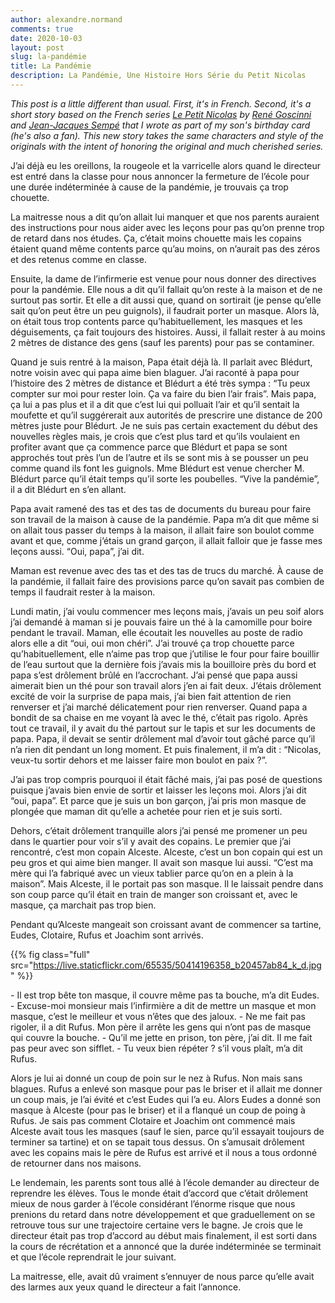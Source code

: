 ```yaml
---
author: alexandre.normand
comments: true
date: 2020-10-03
layout: post
slug: la-pandémie
title: La Pandémie
description: La Pandémie, Une Histoire Hors Série du Petit Nicolas
---
```


_This post is a little different than usual. First, it's in French. Second, it's a short story based on the French series [Le Petit Nicolas](https://en.wikipedia.org/wiki/Le_Petit_Nicolas) by [René Goscinni](https://en.wikipedia.org/wiki/René_Goscinny) and [Jean-Jacques Sempé](https://en.wikipedia.org/wiki/Jean-Jacques_Sempé) that I wrote as part of my son's birthday card (he's also a fan). This new story takes the same characters and style of the originals with the intent of honoring the original and much cherished series._

J’ai déjà eu les oreillons, la rougeole et la varricelle alors quand le directeur est entré dans la classe pour nous annoncer la fermeture de l’école pour une durée indéterminée à cause de la pandémie, je trouvais ça trop chouette. 

La maitresse nous a dit qu’on allait lui manquer et que nos parents auraient des instructions pour nous aider avec les leçons pour pas qu’on prenne trop de retard dans nos études. Ça, c’était moins chouette mais les copains étaient quand même contents parce qu’au moins, on n’aurait pas des zéros et des retenus comme en classe. 

Ensuite, la dame de l’infirmerie est venue pour nous donner des directives pour la pandémie. Elle nous a dit qu’il fallait qu’on reste à la maison et de ne surtout pas sortir. Et elle a dit aussi que, quand on sortirait (je pense qu’elle sait qu’on peut être un peu guignols), il faudrait porter un masque. Alors là, on était tous trop contents parce qu’habituellement, les masques et les déguisements, ça fait toujours des histoires. Aussi, il fallait rester à au moins 2 mètres de distance des gens (sauf les parents) pour pas se contaminer.

Quand je suis rentré à la maison, Papa était déjà là. Il parlait avec Blédurt, notre voisin avec qui papa aime bien blaguer. J’ai raconté à papa pour l’histoire des 2 mètres de distance et Blédurt a été très sympa : “Tu peux compter sur moi pour rester loin. Ça va faire du bien l’air frais”. Mais papa, ça lui a pas plus et il a dit que c’est lui qui polluait l’air et qu’il sentait la moufette et qu’il suggérerait aux autorités de prescrire une distance de 200 mètres juste pour Blédurt. Je ne suis pas certain exactement du début des nouvelles règles mais, je crois que c’est plus tard et qu’ils voulaient en profiter avant que ça commence parce que Blédurt et papa se sont approchés tout près l’un de l’autre et ils se sont mis à se pousser un peu comme quand ils font les guignols. Mme Blédurt est venue chercher M. Blédurt parce qu’il était temps qu’il sorte les poubelles. “Vive la pandémie”, il a dit Blédurt en s’en allant. 

Papa avait ramené des tas et des tas de documents du bureau pour faire son travail de la maison à cause de la pandémie. Papa m’a dit que même si on allait tous passer du temps à la maison, il allait faire son boulot comme avant et que, comme j’étais un grand garçon, il allait falloir que je fasse mes leçons aussi. “Oui, papa”, j’ai dit. 

Maman est revenue avec des tas et des tas de trucs du marché. À cause de la pandémie, il fallait faire des provisions parce qu’on savait pas combien de temps il faudrait rester à la maison. 

Lundi matin, j’ai voulu commencer mes leçons mais, j’avais un peu soif alors j’ai demandé à maman si je pouvais faire un thé à la camomille pour boire pendant le travail. Maman, elle écoutait les nouvelles au poste de radio alors elle a dit “oui, oui mon chéri”. J’ai trouvé ça trop chouette parce qu’habituellement, elle n’aime pas trop que j’utilise le four pour faire bouillir de l’eau surtout que la dernière fois j’avais mis la bouilloire près du bord et papa s’est drôlement brûlé en l’accrochant. J’ai pensé que papa aussi aimerait bien un thé pour son travail alors j’en ai fait deux. J’étais drôlement excité de voir la surprise de papa mais, j’ai bien fait attention de rien renverser et j’ai marché délicatement pour rien renverser. Quand papa a bondit de sa chaise en me voyant là avec le thé, c’était pas rigolo. Après tout ce travail, il y avait du thé partout sur le tapis et sur les documents de papa. Papa, il devait se sentir drôlement mal d’avoir tout gâché parce qu’il n’a rien dit pendant un long moment. Et puis finalement, il m’a dit : “Nicolas, veux-tu sortir dehors et me laisser faire mon boulot en paix ?”.

J’ai pas trop compris pourquoi il était fâché mais, j’ai pas posé de questions puisque j’avais bien envie de sortir et laisser les leçons moi. Alors j’ai dit “oui, papa”. Et parce que je suis un bon garçon, j’ai pris mon masque de plongée que maman dit qu’elle a achetée pour rien et je suis sorti.

Dehors, c’était drôlement tranquille alors j’ai pensé me promener un peu dans le quartier pour voir s’il y avait des copains. Le premier que j’ai rencontré, c’est mon copain Alceste. Alceste, c’est un bon copain qui est un peu gros et qui aime bien manger. Il avait son masque lui aussi. “C’est ma mère qui l’a fabriqué avec un vieux tablier parce qu’on en a plein à la maison”. Mais Alceste, il le portait pas son masque. Il le laissait pendre dans son coup parce qu’il était en train de manger son croissant et, avec le masque, ça marchait pas trop bien. 

Pendant qu’Alceste mangeait son croissant avant de commencer sa tartine, Eudes, Clotaire, Rufus et Joachim sont arrivés. 

{{% fig class="full" src="https://live.staticflickr.com/65535/50414196358_b20457ab84_k_d.jpg" %}}

- Il est trop bête ton masque, il couvre même pas ta bouche, m’a dit Eudes. 
- Excuse-moi monsieur mais l’infirmière a dit de mettre un masque et mon masque, c’est le meilleur et vous n’êtes que des jaloux. 
- Ne me fait pas rigoler, il a dit Rufus. Mon père il arrête les gens qui n’ont pas de masque qui couvre la bouche. 
- Qu’il me jette en prison, ton père, j’ai dit. Il me fait pas peur avec son sifflet. 
- Tu veux bien répéter ? s’il vous plaît, m’a dit Rufus.

Alors je lui ai donné un coup de poin sur le nez à Rufus. Non mais sans blagues. Rufus a enlevé son masque pour pas le briser et il allait me donner un coup mais, je l’ai évité et c’est Eudes qui l’a eu. Alors Eudes a donné son masque à Alceste (pour pas le briser) et il a flanqué un coup de poing à Rufus. Je sais pas comment Clotaire et Joachim ont commencé mais Alceste avait tous les masques (sauf le sien, parce qu’il essayait toujours de terminer sa tartine) et on se tapait tous dessus. On s’amusait drôlement avec les copains mais le père de Rufus est arrivé et il nous a tous ordonné de retourner dans nos maisons.

Le lendemain, les parents sont tous allé à l’école demander au directeur de reprendre les élèves. Tous le monde était d’accord que c’était drôlement mieux de nous garder à l’école considérant l’énorme risque que nous prenions du retard dans notre développement et que graduellement on se retrouve tous sur une trajectoire certaine vers le bagne. Je crois que le directeur était pas trop d’accord au début mais finalement, il est sorti dans la cours de récrétation et a annoncé que la durée indéterminée se terminait et que l’école reprendrait le jour suivant. 

La maitresse, elle, avait dû vraiment s’ennuyer de nous parce qu’elle avait des larmes aux yeux quand le directeur a fait l’annonce. 